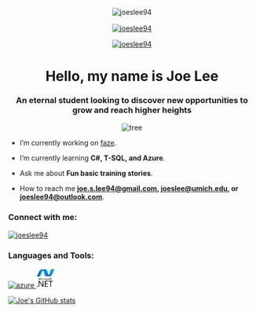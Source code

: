 <p align="center"> <img src=https://komarev.com/ghpvc/?username=joeslee94-flat-square alt="joeslee94" /> </p>
<p align="center"><a href="https://linkedin.com/in/joeslee94" target="blank"><img align="center" src="https://img.shields.io/badge/-LinkedIn-blue?style=flat&logo=Linkedin&logoColor=white" alt="joeslee94"/></a></p>
<p align="center"><a href="https://leetcode.com/joeslee94/" target="blank"><img align="center" src="https://img.shields.io/badge/-LeetCode-orange?style=flat&logo=LeetCode&logoColor=black" alt="joeslee94"/></a></p>

<h1 align="center">Hello, my name is Joe Lee</h1>
<h3 align="center">An eternal student looking to discover new opportunities to grow and reach higher heights</h3>

<p align="center"> <img src="https://bloomreviewsblog.files.wordpress.com/2016/12/laputa.jpg" alt="tree" width="1920" height="500"/>

- I’m currently working on [faze](https://github.com/joeslee94/faze).

- I’m currently learning **C#, T-SQL, and Azure**.

- Ask me about **Fun basic training stories**.

- How to reach me **joe.s.lee94@gmail.com, joeslee@umich.edu, or joeslee94@outlook.com**.

<h3 align="left">Connect with me:</h3>
<p align="left">

<a href="https://www.leetcode.com/joeslee94" target="blank"><img align="center" src="https://upload.wikimedia.org/wikipedia/commons/thumb/a/ab/LeetCode_logo_white_no_text.svg/1200px-LeetCode_logo_white_no_text.svg.png" alt="joeslee94" height="40" width="40" /></a>
</p>

<h3 align="left">Languages and Tools:</h3>
<p align="left"> <a href="https://azure.microsoft.com/en-in/" target="_blank"> <img src="https://www.vectorlogo.zone/logos/microsoft_azure/microsoft_azure-icon.svg" alt="azure" width="40" height="40"/> </a> <a href="https://dotnet.microsoft.com/" target="_blank"> <img src="https://raw.githubusercontent.com/devicons/devicon/master/icons/dot-net/dot-net-original-wordmark.svg" alt="dotnet" width="40" height="40"/> </a> </p>

[![Joe's GitHub stats](https://github-readme-stats.vercel.app/api?username=joeslee94&show_icons=true&theme=radical)](https://github.com/anuraghazra/github-readme-stats)
